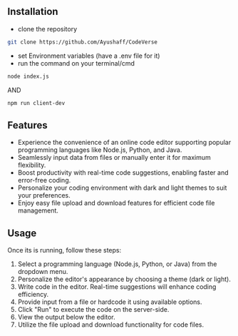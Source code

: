 ## Installation

- clone the repository
```bash
git clone https://github.com/Ayushaff/CodeVerse
```
- set Environment variables (have a .env file for it)
- run the command on your terminal/cmd
```bash
node index.js
```
AND
```bash
npm run client-dev
```

## Features
- Experience the convenience of an online code editor supporting popular programming languages like Node.js, Python, and Java.
- Seamlessly input data from files or manually enter it for maximum flexibility.
- Boost productivity with real-time code suggestions, enabling faster and error-free coding.
- Personalize your coding environment with dark and light themes to suit your preferences.
- Enjoy easy file upload and download features for efficient code file management.

## Usage

Once its is running, follow these steps:

1. Select a programming language (Node.js, Python, or Java) from the dropdown menu.
2. Personalize the editor's appearance by choosing a theme (dark or light).
3. Write code in the editor. Real-time suggestions will enhance coding efficiency.
4. Provide input from a file or hardcode it using available options.
5. Click "Run" to execute the code on the server-side.
6. View the output below the editor.
7. Utilize the file upload and download functionality for code files.
